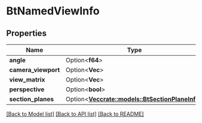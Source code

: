 # BtNamedViewInfo

## Properties

Name | Type | Description | Notes
------------ | ------------- | ------------- | -------------
**angle** | Option<**f64**> |  | [optional]
**camera_viewport** | Option<**Vec<f64>**> |  | [optional]
**view_matrix** | Option<**Vec<f64>**> |  | [optional]
**perspective** | Option<**bool**> |  | [optional]
**section_planes** | Option<[**Vec<crate::models::BtSectionPlaneInfo>**](BTSectionPlaneInfo.md)> |  | [optional]

[[Back to Model list]](../README.md#documentation-for-models) [[Back to API list]](../README.md#documentation-for-api-endpoints) [[Back to README]](../README.md)


